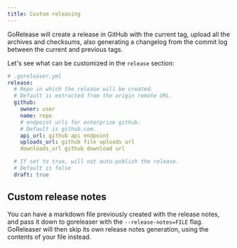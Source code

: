 ```yaml
---
title: Custom releasing
---
```


GoRelease will create a release in GitHub with the current tag, upload all
the archives and checksums, also generating a changelog from the commit
log between the current and previous tags.

Let's see what can be customized in the `release` section:

```yml
# .goreleaser.yml
release:
  # Repo in which the release will be created.
  # Default is extracted from the origin remote URL.
  github:
    owner: user
    name: repo
    # endpoint urls for enterprise github.
    # Default is github.com.
    api_url: github api endpoint
    uploads_url: github file uploads url
    downloads_url github download url

  # If set to true, will not auto-publish the release.
  # Default is false
  draft: true
```

## Custom release notes

You can have a markdown file previously created with the release notes, and
pass it down to goreleaser with the `--release-notes=FILE` flag.
GoReleaser will then skip its own release notes generation,
using the contents of your file instead.

